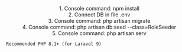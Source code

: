<p align="center">
    1. Console command: npm install<br>
    2. Connect DB in file .env<br>
    3. Console command: php artisan migrate<br>
    4. Console command: php artisan db:seed --class=RoleSeeder<br>
    5. Console command: php artisan serv

    Recommended PHP 8.1+ (for Laravel 9)
</p>